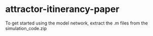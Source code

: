 # attractor-itinerancy-paper
To get started using the model network, extract the .m files from the simulation_code.zip 
